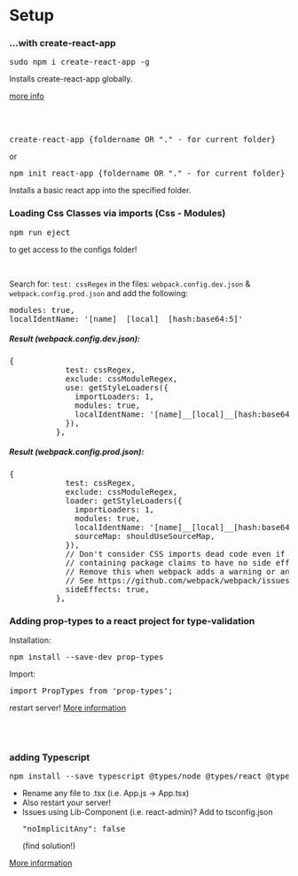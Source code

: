 <h1>Setup</h1>

<h3>...with create-react-app</h3>
<pre>sudo npm i create-react-app -g</pre>
Installs create-react-app globally.

<a href="https://github.com/facebook/create-react-app">more info</a>

<br>
<br>

<pre>create-react-app {foldername OR "." - for current folder}</pre>
or
<pre>npm init react-app {foldername OR "." - for current folder}</pre>
Installs a basic react app into the specified folder.

<h3>Loading Css Classes via imports (Css - Modules)</h3>

<pre>npm run eject</pre>
to get access to the configs folder!

</br>

Search for:
<code>test: cssRegex</code>
in the files:
<code>webpack.config.dev.json</code>
&
<code>webpack.config.prod.json</code>
 and add the following:
<pre>
modules: true,
localIdentName: '[name]__[local]__[hash:base64:5]'
</pre>

<h5>Result (webpack.config.dev.json):</h5>
<pre>
{
            test: cssRegex,
            exclude: cssModuleRegex,
            use: getStyleLoaders({
              importLoaders: 1,
              modules: true,
              localIdentName: '[name]__[local]__[hash:base64:5]'
            }),
          },
</pre>
<h5>Result (webpack.config.prod.json):</h5>
<pre>
{
            test: cssRegex,
            exclude: cssModuleRegex,
            loader: getStyleLoaders({
              importLoaders: 1,
              modules: true,
              localIdentName: '[name]__[local]__[hash:base64:5]',
              sourceMap: shouldUseSourceMap,
            }),
            // Don't consider CSS imports dead code even if the
            // containing package claims to have no side effects.
            // Remove this when webpack adds a warning or an error for this.
            // See https://github.com/webpack/webpack/issues/6571
            sideEffects: true,
          },
</pre>

<h3>Adding prop-types to a react project for type-validation</h3>

Installation:
<pre>npm install --save-dev prop-types</pre>

Import:
<pre>import PropTypes from 'prop-types';</pre>

restart server! <a href="https://reactjs.org/docs/typechecking-with-proptypes.html">More information</a>

<br>
<br>

<h3>adding Typescript</h3>

<pre>npm install --save typescript @types/node @types/react @types/react-dom @types/jest</pre>
<ul>
 <li> Rename any file to .tsx (i.e. App.js -> App.tsx)</li>
 <li> Also restart your server!</li>
 <li>Issues using Lib-Component (i.e. react-admin)? Add to tsconfig.json <pre>"noImplicitAny": false</pre> (find solution!)</li>
</ul>

<a href="https://facebook.github.io/create-react-app/docs/adding-typescript">More information</a>
